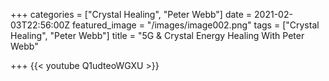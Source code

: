 +++
categories = ["Crystal Healing", "Peter Webb"]
date = 2021-02-03T22:56:00Z
featured_image = "/images/image002.png"
tags = ["Crystal Healing", "Peter Webb"]
title = "5G & Crystal Energy Healing With Peter Webb"

+++
{{< youtube Q1udteoWGXU >}}